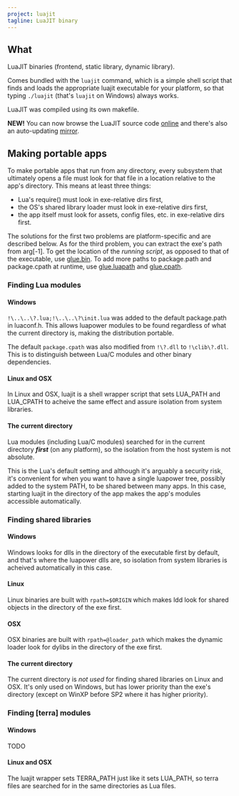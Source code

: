 ```yaml
---
project: luajit
tagline: LuaJIT binary
---
```


## What

LuaJIT binaries (frontend, static library, dynamic library).

Comes bundled with the `luajit` command, which is a simple shell script that
finds and loads the appropriate luajit executable for your platform, so that
typing `./luajit` (that's `luajit` on Windows) always works.

LuaJIT was compiled using its own makefile.

__NEW!__ You can now browse the LuaJIT source code 
[online](/files/htags/luajit) and there's also an auto-updating 
[mirror](https://github.com/capr/luajit).

## Making portable apps

To make portable apps that run from any directory, every subsystem that
ultimately opens a file must look for that file in a location relative
to the app's directory. This means at least three things:

 * Lua's require() must look in exe-relative dirs first,
 * the OS's shared library loader must look in exe-relative dirs first,
 * the app itself must look for assets, config files, etc. in exe-relative
 dirs first.

The solutions for the first two problems are platform-specific and
are described below. As for the third problem, you can extract the exe's
path from arg[-1]. To get the location of the _running script_,
as opposed to that of the executable, use [glue.bin]. To add more paths
to package.path and package.cpath at runtime, use [glue.luapath]
and [glue.cpath].

### Finding Lua modules

#### Windows

`!\..\..\?.lua;!\..\..\?\init.lua` was added to the default package.path
in luaconf.h. This allows luapower modules to be found regardless of what
the current directory is, making the distribution portable.

The default `package.cpath` was also modified from `!\?.dll` to `!\clib\?.dll`.
This is to distinguish between Lua/C modules and other binary dependencies.

#### Linux and OSX

In Linux and OSX, luajit is a shell wrapper script that sets LUA_PATH
and LUA_CPATH to acheive the same effect and assure isolation from
system libraries.

#### The current directory

Lua modules (including Lua/C modules) searched for in the current directory
___first___ (on any platform), so the isolation from the host system
is not absolute.

This is the Lua's default setting and although it's arguably a security risk,
it's convenient for when you want to have a single luapower tree, possibly
added to the system PATH, to be shared between many apps. In this case,
starting luajit in the directory of the app makes the app's modules
accessible automatically.

### Finding shared libraries

#### Windows

Windows looks for dlls in the directory of the executable first by default,
and that's where the luapower dlls are, so isolation from system libraries
is acheived automatically in this case.

#### Linux

Linux binaries are built with `rpath=$ORIGIN` which makes ldd look for
shared objects in the directory of the exe first.

#### OSX

OSX binaries are built with `rpath=@loader_path` which makes the
dynamic loader look for dylibs in the directory of the exe first.

#### The current directory

The current directory is _not used_ for finding shared libraries
on Linux and OSX. It's only used on Windows, but has lower priority
than the exe's directory (except on WinXP before SP2 where it has
higher priority).

### Finding [terra] modules

#### Windows

TODO

#### Linux and OSX

The luajit wrapper sets TERRA_PATH just like it sets LUA_PATH,
so terra files are searched for in the same directories as Lua files.


[glue.bin]:     glue#bin
[glue.luapath]: glue#luapath
[glue.cpath]:   glue#cpath


